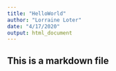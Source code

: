 ```yaml
---
title: "HelloWorld"
author: "Lorraine Loter"
date: "4/17/2020"
output: html_document
---
```



## This is a markdown file

